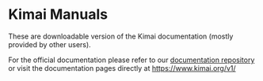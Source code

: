 Kimai Manuals
=============

These are downloadable version of the Kimai documentation (mostly provided by other users).

For the official documentation please refer to our [documentation repository](https://github.com/kimai/documentation/) or visit the documentation pages directly at https://www.kimai.org/v1/
